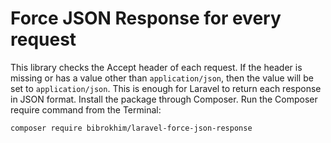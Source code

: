 # Force JSON Response for every request
This library checks the Accept header of each request. If the header is missing or has a value other than `application/json`, then the value will be set to `application/json`. This is enough for Laravel to return each response in JSON format.
Install the package through Composer.
Run the Composer require command from the Terminal:
```
composer require bibrokhim/laravel-force-json-response
```
